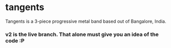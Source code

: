 # tangents
Tangents is a 3-piece progressive metal band based out of Bangalore, India.

### v2 is the live branch. That alone must give you an idea of the code :P